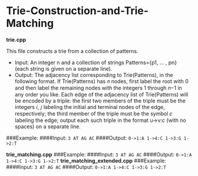 # Trie-Construction-and-Trie-Matching

**trie.cpp**

This file constructs a trie from a collection of patterns.

* Input: An integer n and a collection of strings Patterns={p1, ... , pn} (each string is given on a separate line).
* Output: The adjacency list corresponding to Trie(Patterns), in the following format. If
Trie(Patterns) has 𝑛 nodes, first label the root with 0 and then label the remaining nodes with the
integers 1 through 𝑛−1 in any order you like. Each edge of the adjacency list of Trie(Patterns) will be
encoded by a triple: the first two members of the triple must be the integers 𝑖, 𝑗 labeling the initial and
terminal nodes of the edge, respectively; the third member of the triple must be the symbol 𝑐 labeling
the edge; output each such triple in the format u->v:c (with no spaces) on a separate line.

###Example:
####Input:
`
3
AT
AG
AC
`
####Output:
`
0->1:A
1->4:C
1->3:G
1->2:T
`

**trie_matching.cpp**
###Example:
####Input:
`
3
AT
AG
AC
`
####Output:
`
0->1:A
1->4:C
1->3:G
1->2:T
`
**trie_matching_extended.cpp**
###Example:
####Input:
`
3
AT
AG
AC
`
####Output:
`
0->1:A
1->4:C
1->3:G
1->2:T
`
